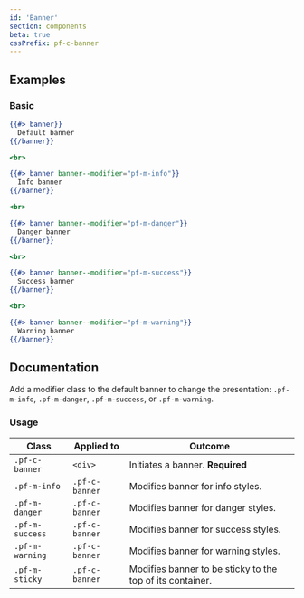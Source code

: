 ```yaml
---
id: 'Banner'
section: components
beta: true
cssPrefix: pf-c-banner
---
```


## Examples
### Basic
```hbs
{{#> banner}}
  Default banner
{{/banner}}

<br>

{{#> banner banner--modifier="pf-m-info"}}
  Info banner
{{/banner}}

<br>

{{#> banner banner--modifier="pf-m-danger"}}
  Danger banner
{{/banner}}

<br>

{{#> banner banner--modifier="pf-m-success"}}
  Success banner
{{/banner}}

<br>

{{#> banner banner--modifier="pf-m-warning"}}
  Warning banner
{{/banner}}
```

## Documentation
Add a modifier class to the default banner to change the presentation: `.pf-m-info`, `.pf-m-danger`, `.pf-m-success`, or `.pf-m-warning`.

### Usage
| Class | Applied to | Outcome |
| -- | -- | -- |
| `.pf-c-banner` | `<div>` |  Initiates a banner. **Required** |
| `.pf-m-info` | `.pf-c-banner` |  Modifies banner for info styles. |
| `.pf-m-danger` | `.pf-c-banner` |  Modifies banner for danger styles. |
| `.pf-m-success` | `.pf-c-banner` |  Modifies banner for success styles. |
| `.pf-m-warning` | `.pf-c-banner` |  Modifies banner for warning styles. |
| `.pf-m-sticky` | `.pf-c-banner` |  Modifies banner to be sticky to the top of its container. |
